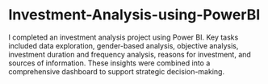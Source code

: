 # Investment-Analysis-using-PowerBI
I completed an investment analysis project using Power BI. Key tasks included data exploration, gender-based analysis, objective analysis, investment duration and frequency analysis, reasons for investment, and sources of information. These insights were combined into a comprehensive dashboard to support strategic decision-making.
